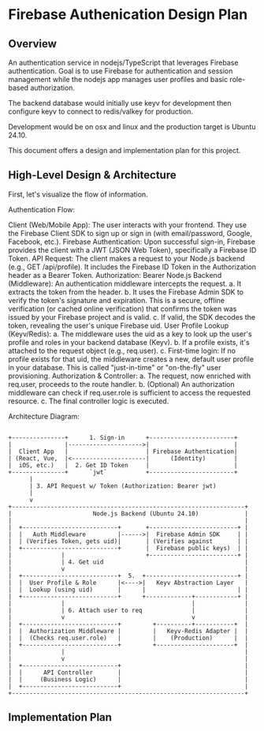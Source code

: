 # Firebase Authenication Design Plan

## Overview

An authentication service in nodejs/TypeScript that leverages Firebase authentication.  Goal is to use Firebase for authentication and session management while the nodejs app manages user profiles and basic role-based authorization.   

The backend database would initially use keyv for development then configure keyv to connect to redis/valkey for production.  

Development would be on osx and linux and the production target is Ubuntu 24.10.  

This document offers a design and implementation plan for this project.

## High-Level Design & Architecture

First, let's visualize the flow of information.

Authentication Flow:

Client (Web/Mobile App): The user interacts with your frontend. They use the Firebase Client SDK to sign up or sign in (with email/password, Google, Facebook, etc.).
Firebase Authentication: Upon successful sign-in, Firebase provides the client with a JWT (JSON Web Token), specifically a Firebase ID Token.
API Request: The client makes a request to your Node.js backend (e.g., GET /api/profile). It includes the Firebase ID Token in the Authorization header as a Bearer Token.
Authorization: Bearer <firebase-id-token>
Node.js Backend (Middleware): An authentication middleware intercepts the request.
a. It extracts the token from the header.
b. It uses the Firebase Admin SDK to verify the token's signature and expiration. This is a secure, offline verification (or cached online verification) that confirms the token was issued by your Firebase project and is valid.
c. If valid, the SDK decodes the token, revealing the user's unique Firebase uid.
User Profile Lookup (Keyv/Redis):
a. The middleware uses the uid as a key to look up the user's profile and roles in your backend database (Keyv).
b. If a profile exists, it's attached to the request object (e.g., req.user).
c. First-time login: If no profile exists for that uid, the middleware creates a new, default user profile in your database. This is called "just-in-time" or "on-the-fly" user provisioning.
Authorization & Controller:
a. The request, now enriched with req.user, proceeds to the route handler.
b. (Optional) An authorization middleware can check if req.user.role is sufficient to access the requested resource.
c. The final controller logic is executed.

Architecture Diagram:

```

+---------------+      1. Sign-in      +------------------------+
|               |--------------------->|                        |
|  Client App   |                      | Firebase Authentication|
| (React, Vue,  |<---------------------|      (Identity)        |
|  iOS, etc.)   |  2. Get ID Token     |                        |
+---------------+      `jwt`           +------------------------+
      |
      | 3. API Request w/ Token (Authorization: Bearer jwt)
      |
      v
+------------------------------------------------------------------+
|                       Node.js Backend (Ubuntu 24.10)             |
|                                                                  |
|  +---------------------------+       +-------------------------+ |
|  |   Auth Middleware         |------>|  Firebase Admin SDK     | |
|  | (Verifies Token, gets uid)|       | (Verifies against       | |
|  +---------------------------+       |  Firebase public keys)  | |
|              |                       +-------------------------+ |
|              | 4. Get uid                                        |
|              v                                                   |
|  +---------------------------+  5.  +--------------------------+ |
|  |  User Profile & Role      |<---->|   Keyv Abstraction Layer   | 
|  |  Lookup (using uid)       |      |                          | |
|  +---------------------------+      +-------------+------------+ |
|              |                                    |              |
|              | 6. Attach user to req              |              |
|              v                                    v              |
|  +---------------------------+         +----------+-----------+  |
|  |  Authorization Middleware |         |   Keyv-Redis Adapter |  |
|  |  (Checks req.user.role)   |         |    (Production)      |  |
|  +---------------------------+         +----------------------+  |
|              |                                                   |
|              v                                                   |
|  +---------------------------+                                   |
|  |      API Controller       |                                   |
|  |     (Business Logic)      |                                   |
|  +---------------------------+                                   |
+------------------------------------------------------------------+
```

## Implementation Plan

